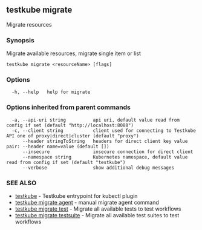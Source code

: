 <head>
  <meta name="docsearch:indexPrefix" content="reference-doc" />
</head>

## testkube migrate

Migrate resources

### Synopsis

Migrate available resources, migrate single item or list

```
testkube migrate <resourceName> [flags]
```

### Options

```
  -h, --help   help for migrate
```

### Options inherited from parent commands

```
  -a, --api-uri string          api uri, default value read from config if set (default "http://localhost:8088")
  -c, --client string           client used for connecting to Testkube API one of proxy|direct|cluster (default "proxy")
      --header stringToString   headers for direct client key value pair: --header name=value (default [])
      --insecure                insecure connection for direct client
      --namespace string        Kubernetes namespace, default value read from config if set (default "testkube")
      --verbose                 show additional debug messages
```

### SEE ALSO

- [testkube](testkube.md) - Testkube entrypoint for kubectl plugin
- [testkube migrate agent](testkube_migrate_agent.md) - manual migrate agent command
- [testkube migrate test](testkube_migrate_test.md) - Migrate all available tests to test workflows
- [testkube migrate testsuite](testkube_migrate_testsuite.md) - Migrate all available test suites to test workflows
